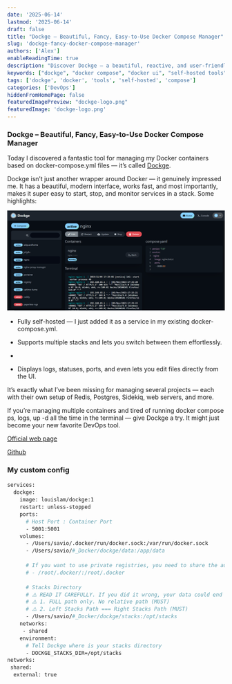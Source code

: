 ```yaml
---
date: '2025-06-14'
lastmod: '2025-06-14'
draft: false
title: "Dockge – Beautiful, Fancy, Easy-to-Use Docker Compose Manager"
slug: 'dockge-fancy-docker-compose-manager'
authors: ['Alex']
enableReadingTime: true
description: "Discover Dockge – a beautiful, reactive, and user-friendly self-hosted tool to manage your Docker Compose stacks like never before."
keywords: ["dockge", "docker compose", "docker ui", "self-hosted tools", "devops", "container management"]
tags: ['dockge', 'docker', 'tools', 'self-hosted', 'compose']
categories: ['DevOps']
hiddenFromHomePage: false
featuredImagePreview: "dockge-logo.png"
featuredImage: 'dockge-logo.png'
---
```


### Dockge – Beautiful, Fancy, Easy-to-Use Docker Compose Manager


Today I discovered a fantastic tool for managing my Docker containers based on docker-compose.yml files — it’s called [Dockge](https://dockge.kuma.pet/).

Dockge isn’t just another wrapper around Docker — it genuinely impressed me. It has a beautiful, modern interface, works fast, and most importantly, makes it super easy to start, stop, and monitor services in a stack. Some highlights:

![dockge](img.png)

- Fully self-hosted — I just added it as a service in my existing docker-compose.yml.

- Supports multiple stacks and lets you switch between them effortlessly.
- 
- Displays logs, statuses, ports, and even lets you edit files directly from the UI.

It’s exactly what I’ve been missing for managing several projects — each with their own setup of Redis, Postgres, Sidekiq, web servers, and more.

If you’re managing multiple containers and tired of running docker compose ps, logs, up -d all the time in the terminal — give Dockge a try. It might just become your new favorite DevOps tool.

[Official web page](https://dockge.kuma.pet/)

[Github](https://github.com/louislam/dockge)

### My custom config

```dockerfile
services:
  dockge:
    image: louislam/dockge:1
    restart: unless-stopped
    ports:
      # Host Port : Container Port
      - 5001:5001
    volumes:
      - /Users/savio/.docker/run/docker.sock:/var/run/docker.sock
      - /Users/savio/#_Docker/dockge/data:/app/data
        
      # If you want to use private registries, you need to share the auth file with Dockge:
      # - /root/.docker/:/root/.docker

      # Stacks Directory
      # ⚠️ READ IT CAREFULLY. If you did it wrong, your data could end up writing into a WRONG PATH.
      # ⚠️ 1. FULL path only. No relative path (MUST)
      # ⚠️ 2. Left Stacks Path === Right Stacks Path (MUST)
      - /Users/savio/#_Docker/dockge/stacks:/opt/stacks
    networks:
     - shared
    environment:
      # Tell Dockge where is your stacks directory
      - DOCKGE_STACKS_DIR=/opt/stacks
networks:
 shared:
  external: true
```